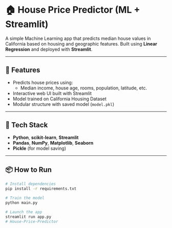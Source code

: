 # 🏠 House Price Predictor (ML + Streamlit)

A simple Machine Learning app that predicts median house values in California based on housing and geographic features. Built using **Linear Regression** and deployed with **Streamlit**.

---

## 🚀 Features

- Predicts house prices using:
  - Median income, house age, rooms, population, latitude, etc.
- Interactive web UI built with Streamlit
- Model trained on California Housing Dataset
- Modular structure with saved model (`model.pkl`)

---

## 🧰 Tech Stack

- **Python**, **scikit-learn**, **Streamlit**
- **Pandas**, **NumPy**, **Matplotlib**, **Seaborn**
- **Pickle** (for model saving)

---

## 📦 How to Run

```bash
# Install dependencies
pip install -r requirements.txt

# Train the model
python main.py

# Launch the app
streamlit run app.py
# House-Price-Predictor
